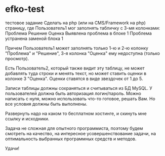 # efko-test
тестовое задание
Сделать на php (или на CMS/Framework на php) страницу, где Пользователь1 мог заполнять табличку с 3-мя колонками:
Проблема
Решение
Оценка
Выявлена проблема в блоке 1
Проблема устранена заменой блока 1



Причем Пользователь1 может заполнять только 1-ю и 2-ю колонку "Проблема" и "Решение", 3-я колонка "Оценка" ему недоступна (только просмотр).

Есть Пользователь2, который также видит эту таблицу, не может добавлять туда строки и менять текст, но может ставить оценки в колонке 3 "Оценка". Оценки ставятся в виде звездочек от 1 до 5.

Записи таблицы должны сохраняться и считываться из БД MySQL. У пользователей должна быть авторизация логин/пароль.
Можно написать с нуля, можно использовать что-то готовое, решать Вам. Но все условия должны быть выполнены.

Развернуть надо на каком то бесплатном хостинге, и скинуть мне ссылку и исходники.

Задача не сложная для опытного программиста, поэтому будем смотреть на качество, на интересное усовершенствование задачи, на оптимальность выбранных программных средств и методов.

Удачи!

